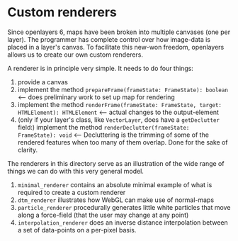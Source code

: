 # Custom renderers

Since openlayers 6, maps have been broken into multiple canvases (one per layer).
The programmer has complete control over how image-data is placed in a layer's canvas.
To facilitate this new-won freedom, openlayers allows us to create our own custom renderers.

A renderer is in principle very simple. It needs to do four things:
 1. provide a canvas
 2. implement the method `prepareFrame(frameState: FrameState): boolean` <-- does preliminary work to set up map for rendering
 3. implement the method `renderFrame(frameState: FrameState, target: HTMLElement): HTMLElement` <-- actual changes to the output-element
 4. (only if your layer's class, like `VectorLayer`, does have a `getDeclutter` field:) implement the method `renderDeclutter(frameState: FrameState): void` <-- Decluttering is the trimming of some of the rendered features when too many of them overlap. Done for the sake of clarity.

The renderers in this directory serve as an illustration of the wide range of things we can 
do with this very general model. 

 1. `minimal_renderer` contains an absolute minimal example of what is required to create a custom renderer
 2. `dtm_renderer` illustrates how WebGL can make use of normal-maps 
 3. `particle_renderer` procedurally generates little white particles that move along a force-field (that the user may change at any point)
 4. `interpolation_renderer` does an inverse distance interpolation between a set of data-points on a per-pixel basis.